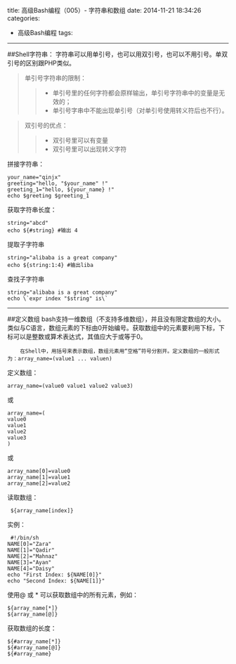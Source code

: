 title: 高级Bash编程（005）- 字符串和数组
date: 2014-11-21 18:34:26
categories:
- 高级Bash编程
tags:
---
##Shell字符串：
字符串可以用单引号，也可以用双引号，也可以不用引号。单双引号的区别跟PHP类似。

> 单引号字符串的限制：
> > * 单引号里的任何字符都会原样输出，单引号字符串中的变量是无效的；
> > * 单引号字串中不能出现单引号（对单引号使用转义符后也不行）。

> 双引号的优点：
> > * 双引号里可以有变量
> > * 双引号里可以出现转义字符
<!--more-->
拼接字符串：
```
your_name="qinjx"
greeting="hello, "$your_name" !"
greeting_1="hello, ${your_name} !"
echo $greeting $greeting_1
```

获取字符串长度：
```
string="abcd"
echo ${#string} #输出 4
```

提取子字符串
```
string="alibaba is a great company"
echo ${string:1:4} #输出liba
```

查找子字符串
```
string="alibaba is a great company"
echo \`expr index "$string" is\`
```

---

##定义数组
        bash支持一维数组（不支持多维数组），并且没有限定数组的大小。类似与C语言，数组元素的下标由0开始编号。获取数组中的元素要利用下标，下标可以是整数或算术表达式，其值应大于或等于0。

        在Shell中，用括号来表示数组，数组元素用“空格”符号分割开。定义数组的一般形式为：array_name=(value1 ... valuen)
定义数组：
```
array_name=(value0 value1 value2 value3)
```
或
```
array_name=(
value0
value1
value2
value3
)
```
或
```
array_name[0]=value0
array_name[1]=value1
array_name[2]=value2
```
读取数组：
```
 ${array_name[index]}

```
 实例：
```
 #!/bin/sh
NAME[0]="Zara"
NAME[1]="Qadir"
NAME[2]="Mahnaz"
NAME[3]="Ayan"
NAME[4]="Daisy"
echo "First Index: ${NAME[0]}"
echo "Second Index: ${NAME[1]}"

```
使用@ 或 * 可以获取数组中的所有元素，例如：
```
${array_name[*]}
${array_name[@]}
```

获取数组的长度：
```
${#array_name[*]}
${#array_name[@]}
${#array_name}
```
